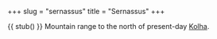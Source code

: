 +++
slug = "sernassus"
title = "Sernassus"
+++

{{ stub() }}
Mountain range to the north of present-day [Kolha](@/locations/kolha.md).
